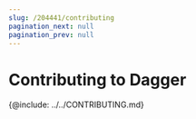 ```yaml
---
slug: /204441/contributing
pagination_next: null
pagination_prev: null
---
```


# Contributing to Dagger

{@include: ../../CONTRIBUTING.md}
